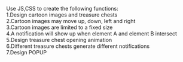 Use JS,CSS to create the following functions: <br>
1.Design cartoon images and treasure chests<br>
2.Cartoon images may move up, down, left and right<br>
3.Cartoon images are limited to a fixed size<br>
4.A notification will show up when element A and element B intersect<br>
5.Design treasure chest opening animation<br>
6.Different treasure chests generate different notifications<br>
7.Design POPUP<br>
